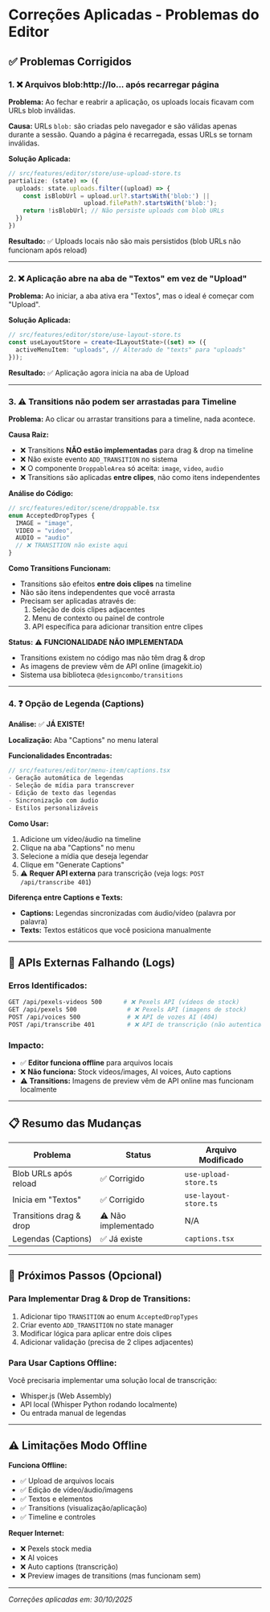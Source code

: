 # Correções Aplicadas - Problemas do Editor

## ✅ Problemas Corrigidos

### 1. ❌ Arquivos blob:http://lo... após recarregar página

**Problema:** Ao fechar e reabrir a aplicação, os uploads locais ficavam com URLs blob inválidas.

**Causa:** URLs `blob:` são criadas pelo navegador e são válidas apenas durante a sessão. Quando a página é recarregada, essas URLs se tornam inválidas.

**Solução Aplicada:**
```typescript
// src/features/editor/store/use-upload-store.ts
partialize: (state) => ({
  uploads: state.uploads.filter((upload) => {
    const isBlobUrl = upload.url?.startsWith('blob:') || 
                     upload.filePath?.startsWith('blob:');
    return !isBlobUrl; // Não persiste uploads com blob URLs
  })
})
```

**Resultado:** ✅ Uploads locais não são mais persistidos (blob URLs não funcionam após reload)

---

### 2. ❌ Aplicação abre na aba de "Textos" em vez de "Upload"

**Problema:** Ao iniciar, a aba ativa era "Textos", mas o ideal é começar com "Upload".

**Solução Aplicada:**
```typescript
// src/features/editor/store/use-layout-store.ts
const useLayoutStore = create<ILayoutState>((set) => ({
  activeMenuItem: "uploads", // Alterado de "texts" para "uploads"
}));
```

**Resultado:** ✅ Aplicação agora inicia na aba de Upload

---

### 3. ⚠️ Transitions não podem ser arrastadas para Timeline

**Problema:** Ao clicar ou arrastar transitions para a timeline, nada acontece.

**Causa Raiz:** 
- ❌ Transitions **NÃO estão implementadas** para drag & drop na timeline
- ❌ Não existe evento `ADD_TRANSITION` no sistema
- ❌ O componente `DroppableArea` só aceita: `image`, `video`, `audio`
- ❌ Transitions são aplicadas **entre clipes**, não como itens independentes

**Análise do Código:**
```typescript
// src/features/editor/scene/droppable.tsx
enum AcceptedDropTypes {
  IMAGE = "image",
  VIDEO = "video", 
  AUDIO = "audio"
  // ❌ TRANSITION não existe aqui
}
```

**Como Transitions Funcionam:**
- Transitions são efeitos **entre dois clipes** na timeline
- Não são itens independentes que você arrasta
- Precisam ser aplicadas através de:
  1. Seleção de dois clipes adjacentes
  2. Menu de contexto ou painel de controle
  3. API específica para adicionar transition entre clipes

**Status:** ⚠️ **FUNCIONALIDADE NÃO IMPLEMENTADA**
- Transitions existem no código mas não têm drag & drop
- As imagens de preview vêm de API online (imagekit.io)
- Sistema usa biblioteca `@designcombo/transitions`

---

### 4. ❓ Opção de Legenda (Captions)

**Análise:** ✅ **JÁ EXISTE!**

**Localização:** Aba "Captions" no menu lateral

**Funcionalidades Encontradas:**
```typescript
// src/features/editor/menu-item/captions.tsx
- Geração automática de legendas
- Seleção de mídia para transcrever
- Edição de texto das legendas
- Sincronização com áudio
- Estilos personalizáveis
```

**Como Usar:**
1. Adicione um vídeo/áudio na timeline
2. Clique na aba "Captions" no menu
3. Selecione a mídia que deseja legendar
4. Clique em "Generate Captions"
5. ⚠️ **Requer API externa** para transcrição (veja logs: `POST /api/transcribe 401`)

**Diferença entre Captions e Texts:**
- **Captions:** Legendas sincronizadas com áudio/vídeo (palavra por palavra)
- **Texts:** Textos estáticos que você posiciona manualmente

---

## 🔧 APIs Externas Falhando (Logs)

### Erros Identificados:

```bash
GET /api/pexels-videos 500      # ❌ Pexels API (vídeos de stock)
GET /api/pexels 500              # ❌ Pexels API (imagens de stock)
POST /api/voices 500             # ❌ API de vozes AI (404)
POST /api/transcribe 401         # ❌ API de transcrição (não autenticado)
```

### Impacto:
- ✅ **Editor funciona offline** para arquivos locais
- ❌ **Não funciona:** Stock videos/images, AI voices, Auto captions
- ⚠️ **Transitions:** Imagens de preview vêm de API online mas funcionam localmente

---

## 📋 Resumo das Mudanças

| Problema | Status | Arquivo Modificado |
|----------|--------|-------------------|
| Blob URLs após reload | ✅ Corrigido | `use-upload-store.ts` |
| Inicia em "Textos" | ✅ Corrigido | `use-layout-store.ts` |
| Transitions drag & drop | ⚠️ Não implementado | N/A |
| Legendas (Captions) | ✅ Já existe | `captions.tsx` |

---

## 🚀 Próximos Passos (Opcional)

### Para Implementar Drag & Drop de Transitions:

1. Adicionar tipo `TRANSITION` ao enum `AcceptedDropTypes`
2. Criar evento `ADD_TRANSITION` no state manager
3. Modificar lógica para aplicar entre dois clipes
4. Adicionar validação (precisa de 2 clipes adjacentes)

### Para Usar Captions Offline:

Você precisaria implementar uma solução local de transcrição:
- Whisper.js (Web Assembly)
- API local (Whisper Python rodando localmente)
- Ou entrada manual de legendas

---

## ⚠️ Limitações Modo Offline

**Funciona Offline:**
- ✅ Upload de arquivos locais
- ✅ Edição de vídeo/áudio/imagens
- ✅ Textos e elementos
- ✅ Transitions (visualização/aplicação)
- ✅ Timeline e controles

**Requer Internet:**
- ❌ Pexels stock media
- ❌ AI voices
- ❌ Auto captions (transcrição)
- ❌ Preview images de transitions (mas funcionam sem)

---

*Correções aplicadas em: 30/10/2025*
